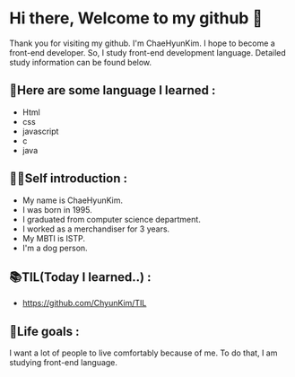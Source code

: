 # Hi there, Welcome to my github 👋
Thank you for visiting my github. I'm ChaeHyunKim. 
I hope to become a front-end developer. So, I study front-end development language.
Detailed study information can be found below.

## 📕Here are some language I learned :

- Html
- css
- javascript
- c
- java

## 🙋‍♀️Self introduction : 

- My name is ChaeHyunKim.
- I was born in 1995.
- I graduated from computer science department.
- I worked as a merchandiser for 3 years.
- My MBTI is ISTP.
- I'm a dog person.

## 📚TIL(Today I learned..) : 

- <https://github.com/ChyunKim/TIL> 

## 🌟Life goals : 
I want a lot of people to live comfortably because of me.
To do that, I am studying front-end language.
